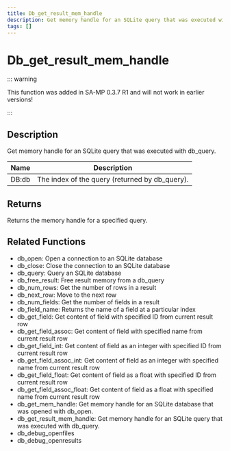 ```yaml
---
title: Db_get_result_mem_handle
description: Get memory handle for an SQLite query that was executed with db_query.
tags: []
---
```


# Db_get_result_mem_handle

<TagLinks />

::: warning

This function was added in SA-MP 0.3.7 R1 and will not work in earlier versions!

:::

## Description

Get memory handle for an SQLite query that was executed with db_query.

| Name  | Description                                    |
| ----- | ---------------------------------------------- |
| DB:db | The index of the query (returned by db_query). |

## Returns

Returns the memory handle for a specified query.

## Related Functions

- db_open: Open a connection to an SQLite database
- db_close: Close the connection to an SQLite database
- db_query: Query an SQLite database
- db_free_result: Free result memory from a db_query
- db_num_rows: Get the number of rows in a result
- db_next_row: Move to the next row
- db_num_fields: Get the number of fields in a result
- db_field_name: Returns the name of a field at a particular index
- db_get_field: Get content of field with specified ID from current result row
- db_get_field_assoc: Get content of field with specified name from current result row
- db_get_field_int: Get content of field as an integer with specified ID from current result row
- db_get_field_assoc_int: Get content of field as an integer with specified name from current result row
- db_get_field_float: Get content of field as a float with specified ID from current result row
- db_get_field_assoc_float: Get content of field as a float with specified name from current result row
- db_get_mem_handle: Get memory handle for an SQLite database that was opened with db_open.
- db_get_result_mem_handle: Get memory handle for an SQLite query that was executed with db_query.
- db_debug_openfiles
- db_debug_openresults
